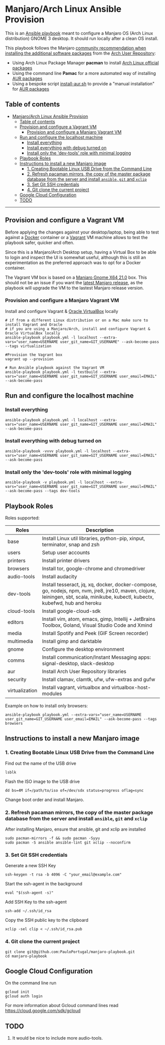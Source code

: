# Manjaro/Arch Linux Ansible Provision

This is an [Ansible playbook](https://docs.ansible.com/ansible/latest/user_guide/index.html) meant to configure a Manjaro OS (Arch Linux distribution) GNOME 3 desktop.
It should run locally after a clean OS install.

This playbook follows the Manjaro [community recommendation when installing the additional software packages](https://wiki.manjaro.org/index.php/Arch_User_Repository) from the [Arch User Repository](https://aur.archlinux.org/packages):
 * Using Arch Linux Package Manager **pacman** to install [Arch Linux official packages](https://archlinux.org/packages/)
 * Using the command line **Pamac** for a more automated way of installing [AUR packages](https://aur.archlinux.org/packages)
 * Using a bespoke script [install-aur.sh](https://github.com/PauloPortugal/manjaro-playbook/blob/master/aur/install-aur.sh) to provide a "manual installation" for [AUR packages](https://aur.archlinux.org/packages)


## Table of contents
- [Manjaro/Arch Linux Ansible Provision](#manjaroarch-linux-ansible-provision)
  - [Table of contents](#table-of-contents)
  - [Provision and configure a Vagrant VM](#provision-and-configure-a-vagrant-vm)
    - [Provision and configure a Manjaro Vagrant VM](#provision-and-configure-a-manjaro-vagrant-vm)
  - [Run and configure the localhost machine](#run-and-configure-the-localhost-machine)
    - [Install everything](#install-everything)
    - [Install everything with debug turned on](#install-everything-with-debug-turned-on)
    - [Install only the 'dev-tools' role with minimal logging](#install-only-the-dev-tools-role-with-minimal-logging)
  - [Playbook Roles](#playbook-roles)
  - [Instructions to install a new Manjaro image](#instructions-to-install-a-new-manjaro-image)
    - [1. Creating Bootable Linux USB Drive from the Command Line](#1-creating-bootable-linux-usb-drive-from-the-command-line)
    - [2. Refresh pacaman mirrors, the copy of the master package database from the server and install `ansible`, `git` and `xclip`](#2-refresh-pacaman-mirrors-the-copy-of-the-master-package-database-from-the-server-and-install-ansible-git-and-xclip)
    - [3. Set Git SSH credentials](#3-set-git-ssh-credentials)
    - [4. Git clone the current project](#4-git-clone-the-current-project)
  - [Google Cloud Configuration](#google-cloud-configuration)
  - [TODO](#todo)

----

## Provision and configure a Vagrant VM
Before applying the changes against your desktop/laptop, being able to test against a [Docker](https://www.docker.com/) container or a [Vagrant](https://www.vagrantup.com/) VM machine allows to test the playbook safer, quicker and often.

Since this is a Manjaro/Arch Desktop setup, having a Virtual Box to be able to login and inspect the UI is somewhat useful, although this is still an experimentation as the preferred approach was to opt for a Docker container.

The Vagrant VM box is based on a [Manjaro Gnome X64 21.0](https://app.vagrantup.com/pmonteiro/boxes/manjaro-21-X64-gnome/versions/1.0.0) box. This should not be an issue if you want the [latest Manjaro release](https://manjaro.org/downloads/official/gnome/), as the playbook will upgrade the VM to the lastest Manjaro release version.


### Provision and configure a Manjaro Vagrant VM

Install and configure Vagrant & [Oracle VirtualBox](https://www.virtualbox.org/) locally
```
# if from a different Linux distribution or on a Mac make sure to install Vagrant and Oracle
# if you are using a Manjaro/Arch, install and configure Vagrant & Oracle VirtualBox locally
ansible-playbook playbook.yml -l localhost --extra-vars="user_name=USERNAME user_git_name=GIT_USERNAME" --ask-become-pass --tags virtualization

#Provision the Vagrant box
vagrant up --provision

# Run Ansible playbook against the Vagrant VM
ansible-playbook playbook.yml -l testbuild --extra-vars="user_name=USERNAME user_git_name=GIT_USERNAME user_email=EMAIL" --ask-become-pass
```

## Run and configure the localhost machine

### Install everything
```
ansible-playbook playbook.yml -l localhost --extra-vars="user_name=USERNAME user_git_name=GIT_USERNAME user_email=EMAIL" --ask-become-pass
```

### Install everything with debug turned on
```
ansible-playbook -vvvv playbook.yml -l localhost --extra-vars="user_name=USERNAME user_git_name=GIT_USERNAME user_email=EMAIL" --ask-become-pass
```

### Install only the 'dev-tools' role with minimal logging
```
ansible-playbook -v playbook.yml -l localhost --extra-vars="user_name=USERNAME user_git_name=GIT_USERNAME user_email=EMAIL" --ask-become-pass --tags dev-tools
```


## Playbook Roles

Roles supported:

| Roles          | Description                                                                                                      |
|----------------|------------------------------------------------------------------------------------------------------------------|
| base           | Install Linux util libraries, python-pip, xinput, terminator, snap and zsh                                       |
| users          | Setup user accounts                                                                                              |
| printers       | Install printer drivers                                                                                          |
| browsers       | Install tor, google-chrome and chromedriver                                                                      |
| audio-tools    | Install audacity                                                                                                 |
| dev-tools      | Install tesseract, jq, xq, docker, docker-compose, go, nodejs, npm, nvm, jre8, jre10, maven, clojure, leiningen, sbt, scala, minikube, kubectl, kubectx, kubefwd, hub and heroku  |
| cloud-tools    | Install google-cloud-sdk                                                                                         |
| editors        | Install vim, atom, emacs, gimp, Intellij + JetBrains Toolbox, Goland, Visual Studio Code and Xmind                  |
| media          | Install Spotify and Peek (GIF Screen recorder)                                                                   |
| multimedia     | Install gimp and darktable                                                                                       |
| gnome          | Configure the desktop environment                                                                                |
| comms          | Install communication/Instant Messaging apps: signal-desktop, slack-desktop                                      |
| aur            | Install Arch User Repository libraries                                                                           |
| security       | Install clamav, clamtk, ufw, ufw-extras and gufw                                                                 |
| virtualization | Install vagrant, virtualbox and virtualbox-host-modules                                                     |

Example on how to install only browsers:
```
ansible-playbook playbook.yml --extra-vars="user_name=USERNAME user_git_name=GIT_USERNAME user_email=EMAIL" --ask-become-pass --tags browsers
```


## Instructions to install a new Manjaro image

### 1. Creating Bootable Linux USB Drive from the Command Line

Find out the name of the USB drive
```
lsblk
```

Flash the ISO image to the USB drive
```
dd bs=4M if=/path/to/iso of=/dev/sdx status=progress oflag=sync
```

Change boot order and install Manjaro.


### 2. Refresh pacaman mirrors, the copy of the master package database from the server and install `ansible`, `git` and `xclip`

After installing Manjaro, ensure that ansible, git and xclip are installed

```
sudo pacman-mirrors -f && sudo pacman -Syyu
sudo pacman -S ansible ansible-lint git xclip --noconfirm
```

### 3. Set Git SSH credentials

Generate a new SSH Key
```
ssh-keygen -t rsa -b 4096 -C "your_email@example.com"
```

Start the ssh-agent in the background
```
eval "$(ssh-agent -s)"
```

Add SSH Key to the ssh-agent
```
ssh-add ~/.ssh/id_rsa
```

Copy the SSH public key to the clipboard
```
xclip -sel clip < ~/.ssh/id_rsa.pub
```

### 4. Git clone the current project
```
git clone git@github.com:PauloPortugal/manjaro-playbook.git
cd manjaro-playbook
```




## Google Cloud Configuration

On the command line run
```
gcloud init
gcloud auth login
```

For more information about Gcloud command lines read https://cloud.google.com/sdk/gcloud


## TODO

1. It would be nice to include more audio-tools.
